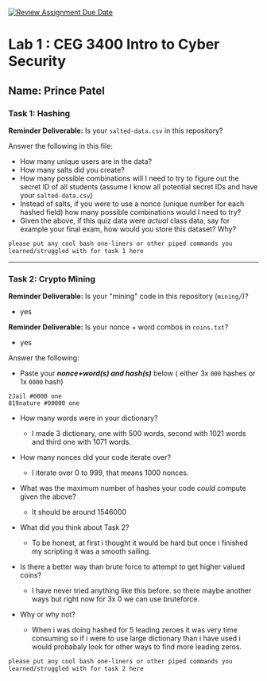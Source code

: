 [![Review Assignment Due Date](https://classroom.github.com/assets/deadline-readme-button-22041afd0340ce965d47ae6ef1cefeee28c7c493a6346c4f15d667ab976d596c.svg)](https://classroom.github.com/a/SPs4PNWX)
# Lab 1 : CEG 3400 Intro to Cyber Security

## Name: Prince Patel

### Task 1: Hashing

**Reminder Deliverable:** Is your `salted-data.csv` in this repository?

Answer the following in this file:

* How many unique users are in the data?
* How many salts did you create?
* How many possible combinations will I need to try to figure out the secret ID
  of all students (assume I know all potential secret IDs and have your 
  `salted-data.csv`)
* Instead of salts, if you were to use a nonce (unique number for each hashed
  field) how many possible combinations would I need to try?
* Given the above, if this quiz data were *actual* class data, say for example
  your final exam, how would you store this dataset?  Why?

```bash
please put any cool bash one-liners or other piped commands you
learned/struggled with for task 1 here
```

---

### Task 2: Crypto Mining

**Reminder Deliverable:** Is your "mining" code in this repository (`mining/`)?
- yes  
  
**Reminder Deliverable:** Is your nonce + word combos in `coins.txt`?
- yes

Answer the following:

* Paste your ***nonce+word(s) and hash(s)*** below ( either 3x `000` hashes or 1x `0000`
hash)

```
2Jail #0000 one 
819nature #00000 one
```

* How many words were in your dictionary?
   * I made 3 dictionary, one with 500 words, second with 1021 words and third one with 1071 words.

* How many nonces did your code iterate over?
   * I iterate over 0 to 999, that means 1000 nonces.

* What was the maximum number of hashes your code *could* compute given the above?
   * It should be around 1546000  
  
* What did you think about Task 2?
   * To be honest, at first i thought it would be hard but once i finished my scripting it was a smooth sailing.  

* Is there a better way than brute force to attempt to get higher valued coins? 
   * I have never tried anything like this before. so there maybe another ways but right now for 3x 0 we can use bruteforce. 

* Why or why not?
   * When i was doing hashed for 5 leading zeroes it was very time consuming so if i were to use large dictionary than i have used i would probabaly look for other ways to find more leading zeros.


```bash
please put any cool bash one-liners or other piped commands you
learned/struggled with for task 2 here
```

